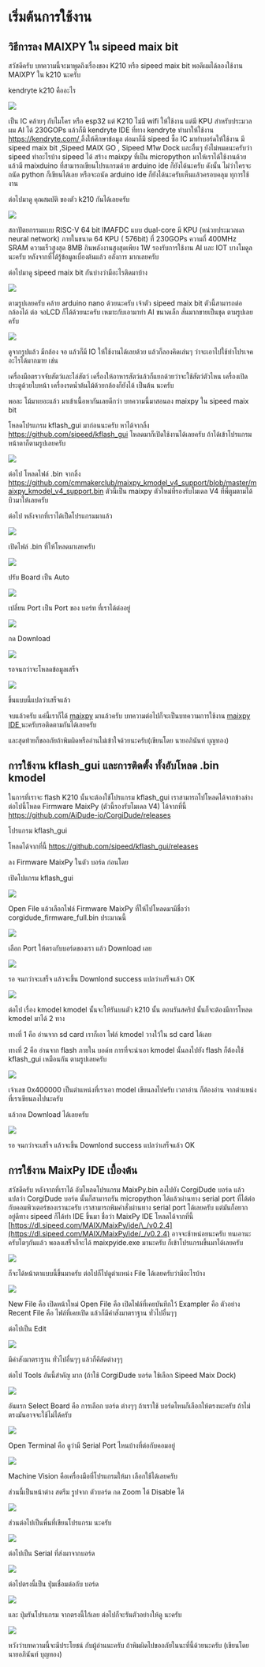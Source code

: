 # เริ่มต้นการใช้งาน

## วิธีการลง MAIXPY ใน sipeed maix bit

สวัสดีครับ บทความนี้จะมาพูดถึงเรื่องของ K210 หรือ sipeed maix bit พอดีผมได้ลองใช้งาน MAIXPY ใน k210 นะครับ

kendryte k210 คืออะไร

![](https://ff.lnwfile.com/_/ff/_raw/b0/ve/ng.jpg)

เป็น IC คล้ายๆ กับไมโคร หรือ esp32 แต่ K210 ไม่มี wifi ให้ใช้งาน แต่มี KPU สำหรับประมวลผม AI ได้ 230GOPs
แล้วก็มี kendryte IDE ที่ทาง kendryte ทำมาให้ใช้งาน [https://kendryte.com/ ](https://kendryte.com/)ลิ้งให้ศึกษาข้อมูล
ต่อมาก็มี sipeed ซื้อ IC มาทำบอร์ดให้ใช้งาน มี sipeed maix bit ,Sipeed MAIX GO , Sipeed M1w Dock และอื่นๆ
ยังไม่หมดนะครับว่า sipeed ทำอะไรบ้าง sipeed ได้ สร้าง maixpy ที่เป็น micropython มาให้เราได้ใช้งานด้วย แล้วมี maixduino ที่สามารถเขียนโปรแกรมด้วย
arduino ide ก็ยังได้นะครับ ดังนั้น ไม่ว่าใครจะถนัด python ก็เขียนได้เลย หรือจะถนัด arduino ide ก็ยังได้นะครับเห็นแล้วครอบคลุม ทุการใช้งาน

ต่อไปมาดู คุณสมบัติ ของตัว k210 กันได้เลยครับ

![](https://ff.lnwfile.com/_/ff/_raw/sz/er/8y.jpg)

สถาปัตยกรรมแบบ RISC-V 64 bit IMAFDC แบบ dual-core
มี KPU (หน่วยประมวลผล neural network) ภายในขนาด 64 KPU ( 576bit) ที่ 230GOPs ความถี่ 400MHz
SRAM ความเร็วสูงสุด 8MB
กินพลังงานสูงสุดเพียง 1W
รองรับการใช้งาน AI
และ IOT บางโมดูล นะครับ
หลังจากที่ได้รู้ข้อมูลเบื่องต้นแล้ว อลังการ มากเลยครับ

ต่อไปมาดู sipeed maix bit กันบ่างว่ามีอะไรติดมาบ้าง

![](https://ff.lnwfile.com/_/ff/_raw/5p/zf/b7.jpg)

ตามรูปเลยครับ คล้าย arduino nano ด้วยนะครับ เจ้าตัว sipeed maix bit ตัวนี้สามารถต่อ กล้องได้ ต่อ จอLCD ก็ได้ด้วยนะครับ เหมาะกับเอามาทำ AI ขนาดเล็ก สั่นมากขายเป็นชุด ตามรูปเลยครับ

![](https://ff.lnwfile.com/_/ff/_raw/s0/lu/8p.jpg)

ดูจากรูปแล้ว มีกล้อง จอ แล้วก็มี IO ให้ใช้งานได้เลยด้วย
แล้วก็ลองคิดเล่นๆ ว่าจะเอาไปใช้ทำโปรเจค อะไรได้มากมาย เช่น

เครื่องมือตรวจจับสัตว์และไล่สัตว์
เครื่องให้อาหารสัตว์แล้วก็แยกด้วยว่าจะใช้สัตว์ตัวไหน
เครื่องเปิดประตูด้วยใบหน้า
เครื่องรดน้ำต้นไม้ด้วยกล้องก็ยังได้
เป็นต้น นะครับ

พอละ โม้มาเยอะแล้ว มาเข้าเนื้อหากันเลยดีกว่า
บทความนี้มาสอนลง maixpy ใน sipeed maix bit

โหลดโปรแกรม kflash_gui มาก่อนนะครับ หาได้จากลิ้ง https://github.com/sipeed/kflash_gui
โหลดมาก็เปิดใช้งานได้เลยครับ ถ้าได้เข้าโปรแกรมหน้าตาก็ตามรูปเลยครับ

![](https://ff.lnwfile.com/_/ff/_raw/x9/ot/e0.jpg)

ต่อไป โหลดไฟล์ .bin จากลิ้ง https://github.com/cmmakerclub/maixpy_kmodel_v4_support/blob/master/maixpy_kmodel_v4_support.bin
ตัวนี้เป็น maixpy ตัวใหม่ที่รองรับโมเดล V4 ที่พี่ตูมตามได้ บิวมาให้เลยครับ

ต่อไป หลังจากที่เราได้เป็ดโปรแกรมมาแล้ว

![](https://ff.lnwfile.com/_/ff/_raw/hb/di/37.jpg)

เปิดไฟล์ .bin ที่ให้โหลดมาเลยครับ

![](https://ff.lnwfile.com/_/ff/_raw/u0/jd/w9.jpg)

ปรับ Board เป็น Auto

![](https://ff.lnwfile.com/_/ff/_raw/fa/v0/b6.jpg)

เปลี่ยน Port เป็น Port ของ บอร์ท ที่เราได้ต่ออยู่

![](https://ff.lnwfile.com/_/ff/_raw/tc/72/vq.jpg)

กด Download

![](https://ff.lnwfile.com/_/ff/_raw/s4/7n/e5.jpg)

รอจนกว่าจะโหลดข้อมูลเสร็จ

![](https://ff.lnwfile.com/_/ff/_raw/14/nd/1q.jpg)

ขึ้นแบบนี้แปลว่าเสร็จแล้ว

จบแล้วครับ แค่นี้เราก็ได้ [maixpy](https://github.com/cmmakerclub/maixpy_kmodel_v4_support)
มาแล้วครับ บทความต่อไปก็จะเป็นบทความการใช้งาน [maixpy IDE ](https://github.com/cmmakerclub/maixpy_kmodel_v4_support)
นะครับรอติดตามกันได้เลยครับ

และสุดท้ายก็ขออภัยถ้าพิมผิดหรืออ่านไม่เข้าใจด้วยนะครับ(เขียนโดย นายอภินันท์ บุญทอง)

## การใช้งาน kflash_gui และการติดตั้ง ทั้งอับโหลด .bin kmodel

ในการที่เราจะ flash K210 นั้นจะต้องใช้โปรแกรม kflash_gui เราสามารถไปโหลดได้จากข้างล่างต่อไปนี้โหลด Firmware MaixPy (ตัวนี้รองรับโมเดล V4) ได้จากที่นี้
https://github.com/AiDude-io/CorgiDude/releases

โปรแกรม kflash_gui

โหลดได้จากที่นี้ https://github.com/sipeed/kflash_gui/releases

ลง Firmware MaixPy ในตัว บอร์ด ก่อนโดย

เปิดโปแกรม kflash_gui

![](https://lh6.googleusercontent.com/C6F-jgqpPS6WldL8gyPmKYFChrThkeKHwUVHUmIAOTTM8_MC681E08LIb22MkHhuqynopfgREPtvORxdfxm5jo_UThKX5DN7DWmyeExiyYN5zSpsTwW5kVogml-u-dVMFfSHwCnP)

Open File แล้วเลือกไฟล์ Firmware MaixPy ที่ให้ไปโหลดมามีชื่อว่า corgidude_firmware_full.bin ประมาณนี้

![](https://ff.lnwfile.com/_/ff/_raw/k4/ik/ga.png)

เลือก Port ให้ตรงกับบอร์ดของเรา แล้ว Download เลย

![](https://lh6.googleusercontent.com/0dmpmvfSdzSZulHnrWOJq2C4rxWSrFbAYyuqqGCnfQdFzU3SJ1dBYb1AmovMJ6Dxlm0JM-nVAekL0LHNfO8hUbf_KWCVwoys_UiAr8q_F1GabZxiqkxZ9i6PzGjR3gmXN2j2rba-)

รอ จนกว่าจะเสร็จ แล้วจะขึ้น Downlond success แปลว่าเสร็จแล้ว OK

![](https://lh4.googleusercontent.com/5ZM8oekxcVHoSMLT7J4C6tfHLckXpWx8mDWEH7VWK3n1KQEFiBhwSkPcfWPxORaoAGv0U3y4UfM0pfSQ2R-1LPuFURqufw3ivIRTT-e9T0V6tkO48xMuenxhScfKQ7fvMc2K0hW9)

ต่อไป เรื่อง kmodel
kmodel นั้นจะให้รันบนตัว k210 นั้น ตอนรันสคริป นั้นก็จะต้องมีการโหลด kmodel มาได้ 2 ทาง

ทางที่ 1 คือ อ่านจาก sd card
เราก็เอา ไฟล์ kmodel วางใว้ใน sd card ได้เลย

ทางที่ 2 คือ อ่านจาก flash ภายใน บอด์ท
การที่จะนำเอา kmodel นั้นลงไปยัง flash ก็ต้องใช้ kflash_gui เหมือนกัน ตามรูปเลยครับ

![](https://ff.lnwfile.com/_/ff/_raw/9g/re/cm.png)

เจ้าเลข 0x400000 เป็นตำแหน่งที่เราเอา model เขียนลงไปครับ เวลาอ่าน ก็ต้องอ่าน จากตำแหน่งที่เราเขียนลงไปนะครับ

แล้วกด Download ได้เลยครับ

![](https://lh6.googleusercontent.com/0dmpmvfSdzSZulHnrWOJq2C4rxWSrFbAYyuqqGCnfQdFzU3SJ1dBYb1AmovMJ6Dxlm0JM-nVAekL0LHNfO8hUbf_KWCVwoys_UiAr8q_F1GabZxiqkxZ9i6PzGjR3gmXN2j2rba-)

รอ จนกว่าจะเสร็จ แล้วจะขึ้น Downlond success แปลว่าเสร็จแล้ว OK

## การใช้งาน MaixPy IDE เบื้องต้น

สวัสดีครับ หลังจากที่เราได้ อับโหลดโปรแกรม MaixPy.bin ลงไปยัง CorgiDude บอร์ด แล้ว แปลว่า CorgiDude บอร์ด นั้นก็สามารถรัน micropython ได้แล้วผ่านทาง serial port ที่ได้ต่อกับคอมพิวเตอร์ของเรานะครับ เราสามารถพิมคำสั่งผ่านทาง serial port ได้เลยครับ แต่มันก็อยากอยู่ดีทาง sipeed ก็ได้ทำ IDE ขึ้นมา ชื่อว่า MaixPy IDE โหลดได้จากที่นี้ [https://dl.sipeed.com/MAIX/MaixPy/ide/\_/v0.2.4](https://dl.sipeed.com/MAIX/MaixPy/ide/_/v0.2.4) อาจจะช้าหน่อยนะครับ ทนเอานะครับโตๆกันแล้ว พอลงเสร็จก็จะได้ maixpyide.exe มานะครับ ก็เข้าโปรแกรมขึ้นมาได้เลยครับ

![](https://ff.lnwfile.com/_/ff/_raw/vk/rb/a9.jpg)

ก็จะได้หน้าตาแบบนี้ขึ้นมาครับ
ต่อไปก็ไปดูตำแหน่ง File ได้เลยครับว่ามีอะไรบ้าง

![](https://ff.lnwfile.com/_/ff/_raw/cv/qg/pw.jpg)

New File คือ เปิดหน้าใหม่
Open File คือ เปิดไฟล์ที่เคยบันทึกใว้
Exampler คือ ตัวอย่าง
Recent File คือ ไฟล์ที่เคยเปิด
แล้วก็มีคำสังมาตราฐาน ทั่วไปอื่นๆๆ

ต่อไปเป็น Edit

![](https://ff.lnwfile.com/_/ff/_raw/dp/by/tu.jpg)

มีคำสังมาตราฐาน ทั่วไปอื่นๆๆ แล้วก็คีลัดต่างๆๆ

ต่อไป Tools อันนี้สำคัญ มาก (ถ้าใช้ CorgiDude บอร์ด ใช้เลือก Sipeed Maix Dock)

![](https://ff.lnwfile.com/_/ff/_raw/sy/wu/rk.jpg)

อันแรก Select Board คือ การเลือก บอร์ด ต่างๆๆ ถ้าเราใช้ บอร์ดไหนก็เลือกให้ตรงนะครับ ถ้าไม่ตรงมันอาจจะใช้ไม่ได้ครับ

![](https://ff.lnwfile.com/_/ff/_raw/sb/sq/z6.jpg)

Open Terminal คือ ดูว่ามี Serial Port ไหนบ้างที่ต่อกับคอมอยู่

![](https://ff.lnwfile.com/_/ff/_raw/gu/dj/lu.jpg)

Machine Vision คือเครื่องมือที่โปรแกรมให้มา เลือกใช้ได้เลยครับ

ส่วนนี้เป็นหน้าต่าง สตรีม รูปจาก ตัวบอร์ด กด Zoom ได้ Disable ได้

![](https://ff.lnwfile.com/_/ff/_raw/su/ye/s2.jpg)

ส่วนต่อไปเป็นพื่นที่เขียนโปรแกรม นะครับ

![](https://ff.lnwfile.com/_/ff/_raw/gq/fn/6e.jpg)

ต่อไปเป็น Serial ที่ส่งมาจากบอร์ด

![](https://ff.lnwfile.com/_/ff/_raw/2i/w2/1u.jpg)

ต่อไปตรงนี้เป็น ปุ่มเชื่อมต่อกับ บอร์ด

![](https://ff.lnwfile.com/_/ff/_raw/io/tf/z4.jpg)

และ ปุ่มรันโปรแกรม จากตรงนี้ไก้เลย
ต่อไปก็จะรันตัวอย่างให้ดู นะครับ

![](https://ff.lnwfile.com/_/ff/_raw/wm/6a/hn.jpg)

หวังว่าบทความนี้จะมีประโยชน์ กับผู้อ่านนะครับ ถ้าพิมผิดไปขออภัยในนะที่นี้ด้วยนะครับ (เขียนโดย นายอภินันท์ บุญทอง)
